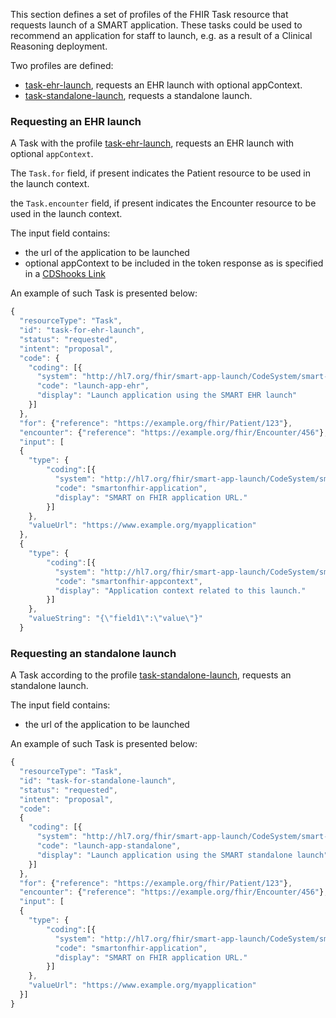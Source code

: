 This section defines a set of profiles of the FHIR Task resource that requests launch of a SMART application. These tasks could be used to recommend an application for staff to launch, e.g. as a result of a Clinical Reasoning deployment.

Two profiles are defined:

* [task-ehr-launch](StructureDefinition-task-ehr-launch.html), requests an EHR launch with optional appContext.
* [task-standalone-launch](StructureDefinition-task-standalone-launch.html), requests a standalone launch.

### Requesting an EHR launch

A Task with the profile [task-ehr-launch](StructureDefinition-task-ehr-launch.html), requests an EHR launch with optional `appContext`.

The `Task.for` field, if present indicates the Patient resource to be used in the launch context.

the `Task.encounter` field, if present indicates the Encounter resource to be used in the launch context.
 
The input field contains:

* the url of the application to be launched
* optional appContext to be included in the token response as is specified in a [CDShooks Link](https://cds-hooks.org/specification/current/#link)

An example of such Task is presented below:

```js
{
  "resourceType": "Task",
  "id": "task-for-ehr-launch",
  "status": "requested",
  "intent": "proposal",
  "code": {
    "coding": [{
      "system": "http://hl7.org/fhir/smart-app-launch/CodeSystem/smart-codes",
      "code": "launch-app-ehr",
      "display": "Launch application using the SMART EHR launch"
    }]
  },
  "for": {"reference": "https://example.org/fhir/Patient/123"},
  "encounter": {"reference": "https://example.org/fhir/Encounter/456"},
  "input": [
  {
    "type": {
        "coding":[{
          "system": "http://hl7.org/fhir/smart-app-launch/CodeSystem/smart-codes",
          "code": "smartonfhir-application",
          "display": "SMART on FHIR application URL."
        }]
    },
    "valueUrl": "https://www.example.org/myapplication"
  },
  {
    "type": {
        "coding":[{
          "system": "http://hl7.org/fhir/smart-app-launch/CodeSystem/smart-codes",
          "code": "smartonfhir-appcontext",
          "display": "Application context related to this launch."
        }]
    },
    "valueString": "{\"field1\":\"value\"}"
  }
```

### Requesting an standalone launch

A Task according to the profile [task-standalone-launch](StructureDefinition-task-standalone-launch.html), requests an standalone launch.

The input field contains:

* the url of the application to be launched

An example of such Task is presented below: 

```js
{
  "resourceType": "Task",
  "id": "task-for-standalone-launch",
  "status": "requested",
  "intent": "proposal",
  "code": 
  {
    "coding": [{
      "system": "http://hl7.org/fhir/smart-app-launch/CodeSystem/smart-codes",
      "code": "launch-app-standalone",
      "display": "Launch application using the SMART standalone launch"
    }]
  },
  "for": {"reference": "https://example.org/fhir/Patient/123"},
  "encounter": {"reference": "https://example.org/fhir/Encounter/456"},
  "input": [
  {
    "type": {
        "coding":[{
          "system": "http://hl7.org/fhir/smart-app-launch/CodeSystem/smart-codes",
          "code": "smartonfhir-application",
          "display": "SMART on FHIR application URL."
        }]
    },
    "valueUrl": "https://www.example.org/myapplication"
  }]
}
```
